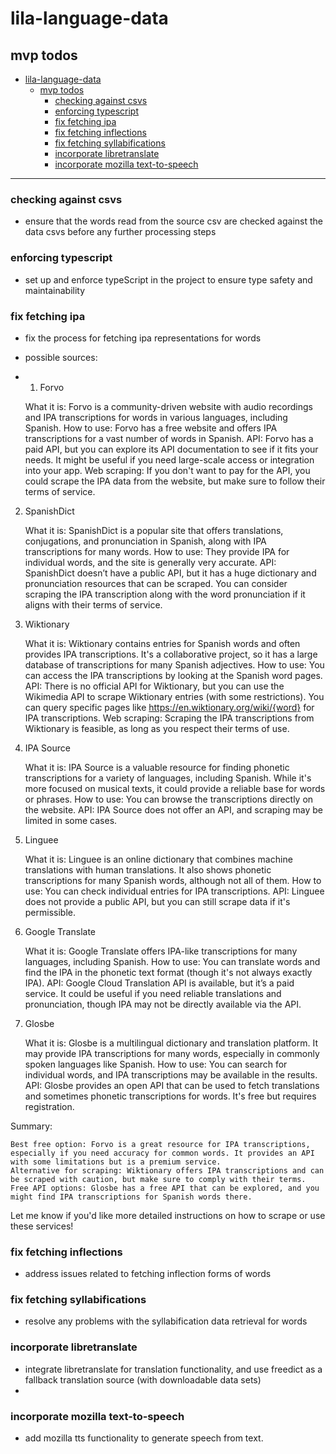 # lila-language-data

## mvp todos

- [lila-language-data](#lila-language-data)
  - [mvp todos](#mvp-todos)
    - [checking against csvs](#checking-against-csvs)
    - [enforcing typescript](#enforcing-typescript)
    - [fix fetching ipa](#fix-fetching-ipa)
    - [fix fetching inflections](#fix-fetching-inflections)
    - [fix fetching syllabifications](#fix-fetching-syllabifications)
    - [incorporate libretranslate](#incorporate-libretranslate)
    - [incorporate mozilla text-to-speech](#incorporate-mozilla-text-to-speech)

---

### checking against csvs
- ensure that the words read from the source csv are checked against the data csvs before any further processing steps

### enforcing typescript
- set up and enforce typeScript in the project to ensure type safety and maintainability

### fix fetching ipa
- fix the process for fetching ipa representations for words

- possible sources:
- 1. Forvo

    What it is: Forvo is a community-driven website with audio recordings and IPA transcriptions for words in various languages, including Spanish.
    How to use: Forvo has a free website and offers IPA transcriptions for a vast number of words in Spanish.
    API: Forvo has a paid API, but you can explore its API documentation to see if it fits your needs. It might be useful if you need large-scale access or integration into your app.
    Web scraping: If you don't want to pay for the API, you could scrape the IPA data from the website, but make sure to follow their terms of service.

2. SpanishDict

    What it is: SpanishDict is a popular site that offers translations, conjugations, and pronunciation in Spanish, along with IPA transcriptions for many words.
    How to use: They provide IPA for individual words, and the site is generally very accurate.
    API: SpanishDict doesn’t have a public API, but it has a huge dictionary and pronunciation resources that can be scraped. You can consider scraping the IPA transcription along with the word pronunciation if it aligns with their terms of service.

3. Wiktionary

    What it is: Wiktionary contains entries for Spanish words and often provides IPA transcriptions. It's a collaborative project, so it has a large database of transcriptions for many Spanish adjectives.
    How to use: You can access the IPA transcriptions by looking at the Spanish word pages.
    API: There is no official API for Wiktionary, but you can use the Wikimedia API to scrape Wiktionary entries (with some restrictions). You can query specific pages like https://en.wiktionary.org/wiki/{word} for IPA transcriptions.
    Web scraping: Scraping the IPA transcriptions from Wiktionary is feasible, as long as you respect their terms of use.

4. IPA Source

    What it is: IPA Source is a valuable resource for finding phonetic transcriptions for a variety of languages, including Spanish. While it's more focused on musical texts, it could provide a reliable base for words or phrases.
    How to use: You can browse the transcriptions directly on the website.
    API: IPA Source does not offer an API, and scraping may be limited in some cases.

5. Linguee

    What it is: Linguee is an online dictionary that combines machine translations with human translations. It also shows phonetic transcriptions for many Spanish words, although not all of them.
    How to use: You can check individual entries for IPA transcriptions.
    API: Linguee does not provide a public API, but you can still scrape data if it's permissible.

6. Google Translate

    What it is: Google Translate offers IPA-like transcriptions for many languages, including Spanish.
    How to use: You can translate words and find the IPA in the phonetic text format (though it's not always exactly IPA).
    API: Google Cloud Translation API is available, but it’s a paid service. It could be useful if you need reliable translations and pronunciation, though IPA may not be directly available via the API.

7. Glosbe

    What it is: Glosbe is a multilingual dictionary and translation platform. It may provide IPA transcriptions for many words, especially in commonly spoken languages like Spanish.
    How to use: You can search for individual words, and IPA transcriptions may be available in the results.
    API: Glosbe provides an open API that can be used to fetch translations and sometimes phonetic transcriptions for words. It's free but requires registration.

Summary:

    Best free option: Forvo is a great resource for IPA transcriptions, especially if you need accuracy for common words. It provides an API with some limitations but is a premium service.
    Alternative for scraping: Wiktionary offers IPA transcriptions and can be scraped with caution, but make sure to comply with their terms.
    Free API options: Glosbe has a free API that can be explored, and you might find IPA transcriptions for Spanish words there.

Let me know if you'd like more detailed instructions on how to scrape or use these services!

### fix fetching inflections
- address issues related to fetching inflection forms of words

### fix fetching syllabifications
- resolve any problems with the syllabification data retrieval for words

### incorporate libretranslate
- integrate libretranslate for translation functionality, and use freedict as a fallback translation source (with downloadable data sets)
- 
### incorporate mozilla text-to-speech
- add mozilla tts functionality to generate speech from text.





